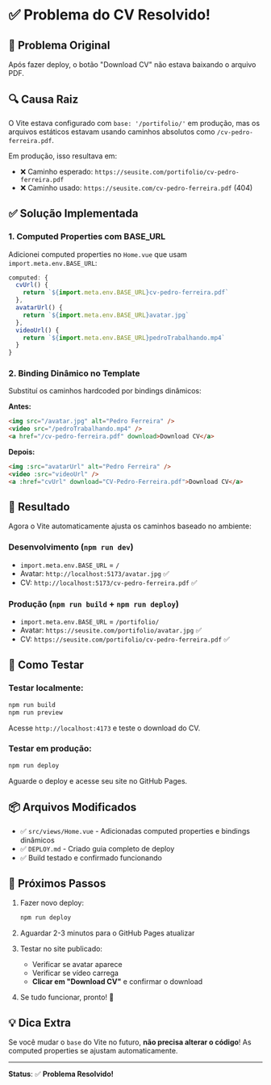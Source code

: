 # ✅ Problema do CV Resolvido!

## 🐛 Problema Original

Após fazer deploy, o botão "Download CV" não estava baixando o arquivo PDF.

## 🔍 Causa Raiz

O Vite estava configurado com `base: '/portifolio/'` em produção, mas os arquivos estáticos estavam usando caminhos absolutos como `/cv-pedro-ferreira.pdf`.

Em produção, isso resultava em:
- ❌ Caminho esperado: `https://seusite.com/portifolio/cv-pedro-ferreira.pdf`
- ❌ Caminho usado: `https://seusite.com/cv-pedro-ferreira.pdf` (404)

## ✅ Solução Implementada

### 1. Computed Properties com BASE_URL

Adicionei computed properties no `Home.vue` que usam `import.meta.env.BASE_URL`:

```javascript
computed: {
  cvUrl() {
    return `${import.meta.env.BASE_URL}cv-pedro-ferreira.pdf`
  },
  avatarUrl() {
    return `${import.meta.env.BASE_URL}avatar.jpg`
  },
  videoUrl() {
    return `${import.meta.env.BASE_URL}pedroTrabalhando.mp4`
  }
}
```

### 2. Binding Dinâmico no Template

Substituí os caminhos hardcoded por bindings dinâmicos:

**Antes:**
```html
<img src="/avatar.jpg" alt="Pedro Ferreira" />
<video src="/pedroTrabalhando.mp4" />
<a href="/cv-pedro-ferreira.pdf" download>Download CV</a>
```

**Depois:**
```html
<img :src="avatarUrl" alt="Pedro Ferreira" />
<video :src="videoUrl" />
<a :href="cvUrl" download="CV-Pedro-Ferreira.pdf">Download CV</a>
```

## 🎯 Resultado

Agora o Vite automaticamente ajusta os caminhos baseado no ambiente:

### Desenvolvimento (`npm run dev`)
- `import.meta.env.BASE_URL` = `/`
- Avatar: `http://localhost:5173/avatar.jpg` ✅
- CV: `http://localhost:5173/cv-pedro-ferreira.pdf` ✅

### Produção (`npm run build` + `npm run deploy`)
- `import.meta.env.BASE_URL` = `/portifolio/`
- Avatar: `https://seusite.com/portifolio/avatar.jpg` ✅
- CV: `https://seusite.com/portifolio/cv-pedro-ferreira.pdf` ✅

## 🧪 Como Testar

### Testar localmente:
```bash
npm run build
npm run preview
```

Acesse `http://localhost:4173` e teste o download do CV.

### Testar em produção:
```bash
npm run deploy
```

Aguarde o deploy e acesse seu site no GitHub Pages.

## 📦 Arquivos Modificados

- ✅ `src/views/Home.vue` - Adicionadas computed properties e bindings dinâmicos
- ✅ `DEPLOY.md` - Criado guia completo de deploy
- ✅ Build testado e confirmado funcionando

## 🚀 Próximos Passos

1. Fazer novo deploy:
   ```bash
   npm run deploy
   ```

2. Aguardar 2-3 minutos para o GitHub Pages atualizar

3. Testar no site publicado:
   - Verificar se avatar aparece
   - Verificar se vídeo carrega
   - **Clicar em "Download CV"** e confirmar o download

4. Se tudo funcionar, pronto! 🎉

## 💡 Dica Extra

Se você mudar o `base` do Vite no futuro, **não precisa alterar o código**! 
As computed properties se ajustam automaticamente.

---

**Status**: ✅ **Problema Resolvido!**

